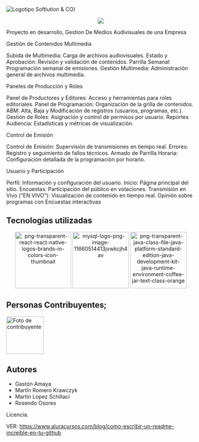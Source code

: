 

![Logotipo Softlution & CO)](https://github.com/user-attachments/assets/4dc8180c-d971-4f43-a982-1674b3cf585b)


<p align="center">
<img src="https://img.shields.io/badge/STATUS-EN%20PROCESO-red">
</p>

Proyecto en desarrollo, Gestion De Medios Audivisuales de una Empresa 

Gestión de Contenidos Multimedia

Subida de Multimedia: Carga de archivos audiovisuales.
Estado y Aprobación: Revisión y validación de contenidos.
Parrilla Semanal: Programación semanal de emisiones.
Gestión Multimedia: Administración general de archivos multimedia.

Paneles de Producción y Roles
 
Panel de Productores y Editores: Acceso y herramientas para roles editoriales.
Panel de Programación: Organización de la grilla de contenidos.
ABM: Alta, Baja y Modificación de registros (usuarios, programas, etc.).
Gestión de Roles: Asignación y control de permisos por usuario.
Reportes Audiencia: Estadísticas y métricas de visualización.

Control de Emisión

Control de Emisión: Supervisión de transmisiones en tiempo real.
Errores: Registro y seguimiento de fallos técnicos.
Armado de Parrilla Horaria: Configuración detallada de la programación por horario.

 Usuario y Participación
 
Perfil: Información y configuración del usuario.
Inicio: Página principal del sitio.
Encuestas: Participación del público en votaciones.
Transmisión en Vivo ("EN VIVO"): Visualización de contenido en tiempo real.
Opinión sobre programas con Encuestas interactivas 

  
## Tecnologías utilizadas




<p align="center">
  <img width="150" height="150" alt="png-transparent-react-react-native-logos-brands-in-colors-icon-thumbnail" src="https://github.com/user-attachments/assets/153cdad2-f1c2-4ec2-ba4d-0c72453790f4" />
  <img width="150" height="150" alt="mysql-logo-png-image-11660514413jvwkcjh4av" src="https://github.com/user-attachments/assets/fadfef91-986e-4355-a439-6a74b110b6b3" />
  <img width="150" height="150" alt="png-transparent-java-class-file-java-platform-standard-edition-java-development-kit-java-runtime-environment-coffee-jar-text-class-orange" src="https://github.com/user-attachments/assets/2aeb76c4-07af-4f4c-8e3a-a4ea4b457717" />


</p>

## Personas Contribuyentes;
<a href="https://github.com/chispamaya/SoftLution-CO/graphs/contributors">
 <a href="https://github.com/chispamaya/SoftLution-CO/graphs/contributors">
  <img src="https://github.com/user-attachments/assets/58251b39-fee5-466f-87cb-3f37fc61dad2" alt="Foto de contribuyente" height="100"/>
</a>



## Autores

- Gastón Amaya
- Martín Romero Krawczyk
- Martín Lopez Schillaci
- Rosendo Osores

Licencia.

VER: https://www.aluracursos.com/blog/como-escribir-un-readme-increible-en-tu-github
